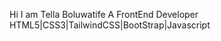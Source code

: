 Hi I am Tella Boluwatife
A FrontEnd Developer
HTML5|CSS3|TailwindCSS|BootStrap|Javascript 
<!---
Tella1234/Tella1234 is a ✨ special ✨ repository because its `README.md` (this file) appears on your GitHub profile.
You can click the Preview link to take a look at your changes.
--->
